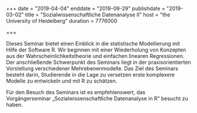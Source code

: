 +++
date = "2019-04-04"
enddate = "2019-09-29"
publishdate = "2019-03-02"
title = "Sozialwissenschaftliche Datenanalyse II"
host = "the University of Heidelberg"
duration = 7776000


+++

Dieses Seminar bietet einen Einblick in die statistische Modellierung mit Hilfe der Software R. Wir beginnen mit einer Wiederholung von Konzepten aus der Wahrscheinlichkeitstheorie und einfachen linearen Regressionen. Der anschließende Schwerpunkt des Seminars liegt in der praxisorientierten Vorstellung verschiedener Mehrebenenmodelle. Das Ziel des Seminars besteht darin, Studierende in die Lage zu versetzen erste komplexere Modelle zu entwickeln und mit R zu schätzen.

Für den Besuch des Seminars ist es empfehlenswert, das Vorgängerseminar „Sozialwissenschaftliche Datenanalyse in R“ besucht zu haben.
